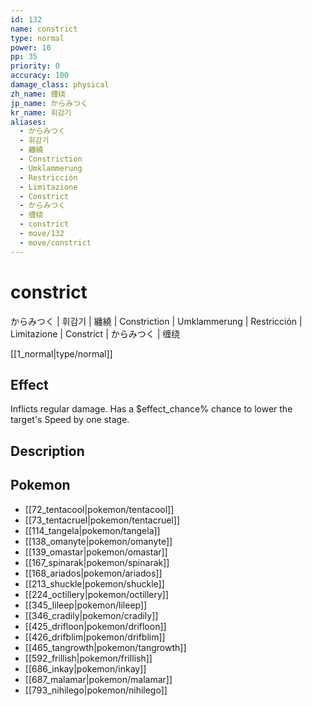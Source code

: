 ```yaml
---
id: 132
name: constrict
type: normal
power: 10
pp: 35
priority: 0
accuracy: 100
damage_class: physical
zh_name: 缠绕
jp_name: からみつく
kr_name: 휘감기
aliases:
  - からみつく
  - 휘감기
  - 纏繞
  - Constriction
  - Umklammerung
  - Restricción
  - Limitazione
  - Constrict
  - からみつく
  - 缠绕
  - constrict
  - move/132
  - move/constrict
---
```

# constrict
    
からみつく | 휘감기 | 纏繞 | Constriction | Umklammerung | Restricción | Limitazione | Constrict | からみつく | 缠绕

[[1_normal|type/normal]]

## Effect

Inflicts regular damage.  Has a $effect_chance% chance to lower the target's Speed by one stage.

## Description



## Pokemon

- [[72_tentacool|pokemon/tentacool]]
- [[73_tentacruel|pokemon/tentacruel]]
- [[114_tangela|pokemon/tangela]]
- [[138_omanyte|pokemon/omanyte]]
- [[139_omastar|pokemon/omastar]]
- [[167_spinarak|pokemon/spinarak]]
- [[168_ariados|pokemon/ariados]]
- [[213_shuckle|pokemon/shuckle]]
- [[224_octillery|pokemon/octillery]]
- [[345_lileep|pokemon/lileep]]
- [[346_cradily|pokemon/cradily]]
- [[425_drifloon|pokemon/drifloon]]
- [[426_drifblim|pokemon/drifblim]]
- [[465_tangrowth|pokemon/tangrowth]]
- [[592_frillish|pokemon/frillish]]
- [[686_inkay|pokemon/inkay]]
- [[687_malamar|pokemon/malamar]]
- [[793_nihilego|pokemon/nihilego]]

